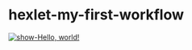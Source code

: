# hexlet-my-first-workflow 

[![show-Hello, world!](https://github.com/A-leks-andr/hexlet-my-first-worklow/actions/workflows/my_first_worklow.yml/badge.svg)](https://github.com/A-leks-andr/hexlet-my-first-worklow/actions/workflows/my_first_worklow.yml)